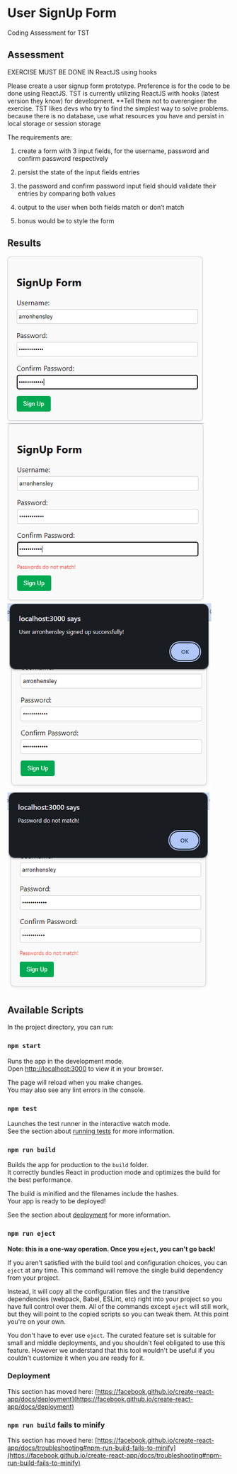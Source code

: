 # User SignUp Form

Coding Assessment for TST

## Assessment

EXERCISE MUST BE DONE IN ReactJS using hooks

Please create a user signup form prototype. Preference is for the code to be done using ReactJS. TST is currently utilizing ReactJS with hooks (latest version they know) for development. \*\*Tell them not to overengieer the exercise. TST likes devs who try to find the simplest way to solve problems. because there is no database, use what resources you have and persist in local storage or session storage

The requirements are:

1. create a form with 3 input fields, for the username, password and confirm password respectively

2. persist the state of the input fields entries

3. the password and confirm password input field should validate their entries by comparing both values

4. output to the user when both fields match or don’t match

5. bonus would be to style the form

## Results

![Result Image 01](./01.png)
![Result Image 02](./02.png)
![Result Image 03](./03.png)
![Result Image 04](./04.png)

## Available Scripts

In the project directory, you can run:

### `npm start`

Runs the app in the development mode.\
Open [http://localhost:3000](http://localhost:3000) to view it in your browser.

The page will reload when you make changes.\
You may also see any lint errors in the console.

### `npm test`

Launches the test runner in the interactive watch mode.\
See the section about [running tests](https://facebook.github.io/create-react-app/docs/running-tests) for more information.

### `npm run build`

Builds the app for production to the `build` folder.\
It correctly bundles React in production mode and optimizes the build for the best performance.

The build is minified and the filenames include the hashes.\
Your app is ready to be deployed!

See the section about [deployment](https://facebook.github.io/create-react-app/docs/deployment) for more information.

### `npm run eject`

**Note: this is a one-way operation. Once you `eject`, you can't go back!**

If you aren't satisfied with the build tool and configuration choices, you can `eject` at any time. This command will remove the single build dependency from your project.

Instead, it will copy all the configuration files and the transitive dependencies (webpack, Babel, ESLint, etc) right into your project so you have full control over them. All of the commands except `eject` will still work, but they will point to the copied scripts so you can tweak them. At this point you're on your own.

You don't have to ever use `eject`. The curated feature set is suitable for small and middle deployments, and you shouldn't feel obligated to use this feature. However we understand that this tool wouldn't be useful if you couldn't customize it when you are ready for it.

### Deployment

This section has moved here: [https://facebook.github.io/create-react-app/docs/deployment](https://facebook.github.io/create-react-app/docs/deployment)

### `npm run build` fails to minify

This section has moved here: [https://facebook.github.io/create-react-app/docs/troubleshooting#npm-run-build-fails-to-minify](https://facebook.github.io/create-react-app/docs/troubleshooting#npm-run-build-fails-to-minify)
